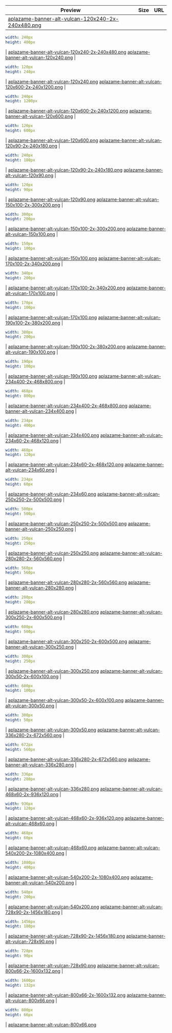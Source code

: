 
Preview | Size | URL
------- | ---- | ---
[aplazame-banner-alt-vulcan-120x240-2x-240x480.png](![](aplazame-banner-alt-vulcan-120x240-2x-240x480.png)) |
``` yaml
width: 240px
height: 480px
```
| [aplazame-banner-alt-vulcan-120x240-2x-240x480.png](aplazame-banner-alt-vulcan-120x240-2x-240x480.png)
[aplazame-banner-alt-vulcan-120x240.png](![](aplazame-banner-alt-vulcan-120x240.png)) |
``` yaml
width: 120px
height: 240px
```
| [aplazame-banner-alt-vulcan-120x240.png](aplazame-banner-alt-vulcan-120x240.png)
[aplazame-banner-alt-vulcan-120x600-2x-240x1200.png](![](aplazame-banner-alt-vulcan-120x600-2x-240x1200.png)) |
``` yaml
width: 240px
height: 1200px
```
| [aplazame-banner-alt-vulcan-120x600-2x-240x1200.png](aplazame-banner-alt-vulcan-120x600-2x-240x1200.png)
[aplazame-banner-alt-vulcan-120x600.png](![](aplazame-banner-alt-vulcan-120x600.png)) |
``` yaml
width: 120px
height: 600px
```
| [aplazame-banner-alt-vulcan-120x600.png](aplazame-banner-alt-vulcan-120x600.png)
[aplazame-banner-alt-vulcan-120x90-2x-240x180.png](![](aplazame-banner-alt-vulcan-120x90-2x-240x180.png)) |
``` yaml
width: 240px
height: 180px
```
| [aplazame-banner-alt-vulcan-120x90-2x-240x180.png](aplazame-banner-alt-vulcan-120x90-2x-240x180.png)
[aplazame-banner-alt-vulcan-120x90.png](![](aplazame-banner-alt-vulcan-120x90.png)) |
``` yaml
width: 120px
height: 90px
```
| [aplazame-banner-alt-vulcan-120x90.png](aplazame-banner-alt-vulcan-120x90.png)
[aplazame-banner-alt-vulcan-150x100-2x-300x200.png](![](aplazame-banner-alt-vulcan-150x100-2x-300x200.png)) |
``` yaml
width: 300px
height: 200px
```
| [aplazame-banner-alt-vulcan-150x100-2x-300x200.png](aplazame-banner-alt-vulcan-150x100-2x-300x200.png)
[aplazame-banner-alt-vulcan-150x100.png](![](aplazame-banner-alt-vulcan-150x100.png)) |
``` yaml
width: 150px
height: 100px
```
| [aplazame-banner-alt-vulcan-150x100.png](aplazame-banner-alt-vulcan-150x100.png)
[aplazame-banner-alt-vulcan-170x100-2x-340x200.png](![](aplazame-banner-alt-vulcan-170x100-2x-340x200.png)) |
``` yaml
width: 340px
height: 200px
```
| [aplazame-banner-alt-vulcan-170x100-2x-340x200.png](aplazame-banner-alt-vulcan-170x100-2x-340x200.png)
[aplazame-banner-alt-vulcan-170x100.png](![](aplazame-banner-alt-vulcan-170x100.png)) |
``` yaml
width: 170px
height: 100px
```
| [aplazame-banner-alt-vulcan-170x100.png](aplazame-banner-alt-vulcan-170x100.png)
[aplazame-banner-alt-vulcan-190x100-2x-380x200.png](![](aplazame-banner-alt-vulcan-190x100-2x-380x200.png)) |
``` yaml
width: 380px
height: 200px
```
| [aplazame-banner-alt-vulcan-190x100-2x-380x200.png](aplazame-banner-alt-vulcan-190x100-2x-380x200.png)
[aplazame-banner-alt-vulcan-190x100.png](![](aplazame-banner-alt-vulcan-190x100.png)) |
``` yaml
width: 190px
height: 100px
```
| [aplazame-banner-alt-vulcan-190x100.png](aplazame-banner-alt-vulcan-190x100.png)
[aplazame-banner-alt-vulcan-234x400-2x-468x800.png](![](aplazame-banner-alt-vulcan-234x400-2x-468x800.png)) |
``` yaml
width: 468px
height: 800px
```
| [aplazame-banner-alt-vulcan-234x400-2x-468x800.png](aplazame-banner-alt-vulcan-234x400-2x-468x800.png)
[aplazame-banner-alt-vulcan-234x400.png](![](aplazame-banner-alt-vulcan-234x400.png)) |
``` yaml
width: 234px
height: 400px
```
| [aplazame-banner-alt-vulcan-234x400.png](aplazame-banner-alt-vulcan-234x400.png)
[aplazame-banner-alt-vulcan-234x60-2x-468x120.png](![](aplazame-banner-alt-vulcan-234x60-2x-468x120.png)) |
``` yaml
width: 468px
height: 120px
```
| [aplazame-banner-alt-vulcan-234x60-2x-468x120.png](aplazame-banner-alt-vulcan-234x60-2x-468x120.png)
[aplazame-banner-alt-vulcan-234x60.png](![](aplazame-banner-alt-vulcan-234x60.png)) |
``` yaml
width: 234px
height: 60px
```
| [aplazame-banner-alt-vulcan-234x60.png](aplazame-banner-alt-vulcan-234x60.png)
[aplazame-banner-alt-vulcan-250x250-2x-500x500.png](![](aplazame-banner-alt-vulcan-250x250-2x-500x500.png)) |
``` yaml
width: 500px
height: 500px
```
| [aplazame-banner-alt-vulcan-250x250-2x-500x500.png](aplazame-banner-alt-vulcan-250x250-2x-500x500.png)
[aplazame-banner-alt-vulcan-250x250.png](![](aplazame-banner-alt-vulcan-250x250.png)) |
``` yaml
width: 250px
height: 250px
```
| [aplazame-banner-alt-vulcan-250x250.png](aplazame-banner-alt-vulcan-250x250.png)
[aplazame-banner-alt-vulcan-280x280-2x-560x560.png](![](aplazame-banner-alt-vulcan-280x280-2x-560x560.png)) |
``` yaml
width: 560px
height: 560px
```
| [aplazame-banner-alt-vulcan-280x280-2x-560x560.png](aplazame-banner-alt-vulcan-280x280-2x-560x560.png)
[aplazame-banner-alt-vulcan-280x280.png](![](aplazame-banner-alt-vulcan-280x280.png)) |
``` yaml
width: 280px
height: 280px
```
| [aplazame-banner-alt-vulcan-280x280.png](aplazame-banner-alt-vulcan-280x280.png)
[aplazame-banner-alt-vulcan-300x250-2x-600x500.png](![](aplazame-banner-alt-vulcan-300x250-2x-600x500.png)) |
``` yaml
width: 600px
height: 500px
```
| [aplazame-banner-alt-vulcan-300x250-2x-600x500.png](aplazame-banner-alt-vulcan-300x250-2x-600x500.png)
[aplazame-banner-alt-vulcan-300x250.png](![](aplazame-banner-alt-vulcan-300x250.png)) |
``` yaml
width: 300px
height: 250px
```
| [aplazame-banner-alt-vulcan-300x250.png](aplazame-banner-alt-vulcan-300x250.png)
[aplazame-banner-alt-vulcan-300x50-2x-600x100.png](![](aplazame-banner-alt-vulcan-300x50-2x-600x100.png)) |
``` yaml
width: 600px
height: 100px
```
| [aplazame-banner-alt-vulcan-300x50-2x-600x100.png](aplazame-banner-alt-vulcan-300x50-2x-600x100.png)
[aplazame-banner-alt-vulcan-300x50.png](![](aplazame-banner-alt-vulcan-300x50.png)) |
``` yaml
width: 300px
height: 50px
```
| [aplazame-banner-alt-vulcan-300x50.png](aplazame-banner-alt-vulcan-300x50.png)
[aplazame-banner-alt-vulcan-336x280-2x-672x560.png](![](aplazame-banner-alt-vulcan-336x280-2x-672x560.png)) |
``` yaml
width: 672px
height: 560px
```
| [aplazame-banner-alt-vulcan-336x280-2x-672x560.png](aplazame-banner-alt-vulcan-336x280-2x-672x560.png)
[aplazame-banner-alt-vulcan-336x280.png](![](aplazame-banner-alt-vulcan-336x280.png)) |
``` yaml
width: 336px
height: 280px
```
| [aplazame-banner-alt-vulcan-336x280.png](aplazame-banner-alt-vulcan-336x280.png)
[aplazame-banner-alt-vulcan-468x60-2x-936x120.png](![](aplazame-banner-alt-vulcan-468x60-2x-936x120.png)) |
``` yaml
width: 936px
height: 120px
```
| [aplazame-banner-alt-vulcan-468x60-2x-936x120.png](aplazame-banner-alt-vulcan-468x60-2x-936x120.png)
[aplazame-banner-alt-vulcan-468x60.png](![](aplazame-banner-alt-vulcan-468x60.png)) |
``` yaml
width: 468px
height: 60px
```
| [aplazame-banner-alt-vulcan-468x60.png](aplazame-banner-alt-vulcan-468x60.png)
[aplazame-banner-alt-vulcan-540x200-2x-1080x400.png](![](aplazame-banner-alt-vulcan-540x200-2x-1080x400.png)) |
``` yaml
width: 1080px
height: 400px
```
| [aplazame-banner-alt-vulcan-540x200-2x-1080x400.png](aplazame-banner-alt-vulcan-540x200-2x-1080x400.png)
[aplazame-banner-alt-vulcan-540x200.png](![](aplazame-banner-alt-vulcan-540x200.png)) |
``` yaml
width: 540px
height: 200px
```
| [aplazame-banner-alt-vulcan-540x200.png](aplazame-banner-alt-vulcan-540x200.png)
[aplazame-banner-alt-vulcan-728x90-2x-1456x180.png](![](aplazame-banner-alt-vulcan-728x90-2x-1456x180.png)) |
``` yaml
width: 1456px
height: 180px
```
| [aplazame-banner-alt-vulcan-728x90-2x-1456x180.png](aplazame-banner-alt-vulcan-728x90-2x-1456x180.png)
[aplazame-banner-alt-vulcan-728x90.png](![](aplazame-banner-alt-vulcan-728x90.png)) |
``` yaml
width: 728px
height: 90px
```
| [aplazame-banner-alt-vulcan-728x90.png](aplazame-banner-alt-vulcan-728x90.png)
[aplazame-banner-alt-vulcan-800x66-2x-1600x132.png](![](aplazame-banner-alt-vulcan-800x66-2x-1600x132.png)) |
``` yaml
width: 1600px
height: 132px
```
| [aplazame-banner-alt-vulcan-800x66-2x-1600x132.png](aplazame-banner-alt-vulcan-800x66-2x-1600x132.png)
[aplazame-banner-alt-vulcan-800x66.png](![](aplazame-banner-alt-vulcan-800x66.png)) |
``` yaml
width: 800px
height: 66px
```
| [aplazame-banner-alt-vulcan-800x66.png](aplazame-banner-alt-vulcan-800x66.png)
